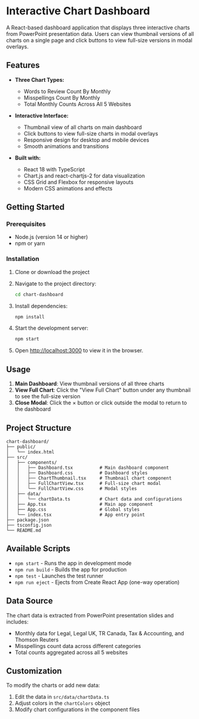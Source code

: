 # Interactive Chart Dashboard

A React-based dashboard application that displays three interactive charts from PowerPoint presentation data. Users can view thumbnail versions of all charts on a single page and click buttons to view full-size versions in modal overlays.

## Features

- **Three Chart Types:**

  - Words to Review Count By Monthly
  - Misspellings Count By Monthly
  - Total Monthly Counts Across All 5 Websites

- **Interactive Interface:**

  - Thumbnail view of all charts on main dashboard
  - Click buttons to view full-size charts in modal overlays
  - Responsive design for desktop and mobile devices
  - Smooth animations and transitions

- **Built with:**
  - React 18 with TypeScript
  - Chart.js and react-chartjs-2 for data visualization
  - CSS Grid and Flexbox for responsive layouts
  - Modern CSS animations and effects

## Getting Started

### Prerequisites

- Node.js (version 14 or higher)
- npm or yarn

### Installation

1. Clone or download the project
2. Navigate to the project directory:

   ```bash
   cd chart-dashboard
   ```

3. Install dependencies:

   ```bash
   npm install
   ```

4. Start the development server:

   ```bash
   npm start
   ```

5. Open [http://localhost:3000](http://localhost:3000) to view it in the browser.

## Usage

1. **Main Dashboard**: View thumbnail versions of all three charts
2. **View Full Chart**: Click the "View Full Chart" button under any thumbnail to see the full-size version
3. **Close Modal**: Click the × button or click outside the modal to return to the dashboard

## Project Structure

```
chart-dashboard/
├── public/
│   └── index.html
├── src/
│   ├── components/
│   │   ├── Dashboard.tsx          # Main dashboard component
│   │   ├── Dashboard.css          # Dashboard styles
│   │   ├── ChartThumbnail.tsx     # Thumbnail chart component
│   │   ├── FullChartView.tsx      # Full-size chart modal
│   │   └── FullChartView.css      # Modal styles
│   ├── data/
│   │   └── chartData.ts           # Chart data and configurations
│   ├── App.tsx                    # Main app component
│   ├── App.css                    # Global styles
│   └── index.tsx                  # App entry point
├── package.json
├── tsconfig.json
└── README.md
```

## Available Scripts

- `npm start` - Runs the app in development mode
- `npm run build` - Builds the app for production
- `npm test` - Launches the test runner
- `npm run eject` - Ejects from Create React App (one-way operation)

## Data Source

The chart data is extracted from PowerPoint presentation slides and includes:

- Monthly data for Legal, Legal UK, TR Canada, Tax & Accounting, and Thomson Reuters
- Misspellings count data across different categories
- Total counts aggregated across all 5 websites

## Customization

To modify the charts or add new data:

1. Edit the data in `src/data/chartData.ts`
2. Adjust colors in the `chartColors` object
3. Modify chart configurations in the component files
